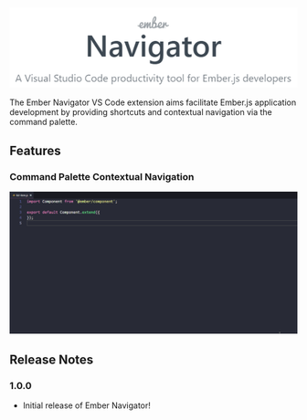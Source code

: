 <p align="center">
  <img src="images/branding.png">
</p>



The Ember Navigator VS Code extension aims facilitate Ember.js application development by providing shortcuts and contextual navigation via the command palette.

## Features

### Command Palette Contextual Navigation
![Command Palette Contextual Navigation](images/ember-navigator-contextual-navigations.gif)

## Release Notes

### 1.0.0
- Initial release of Ember Navigator!